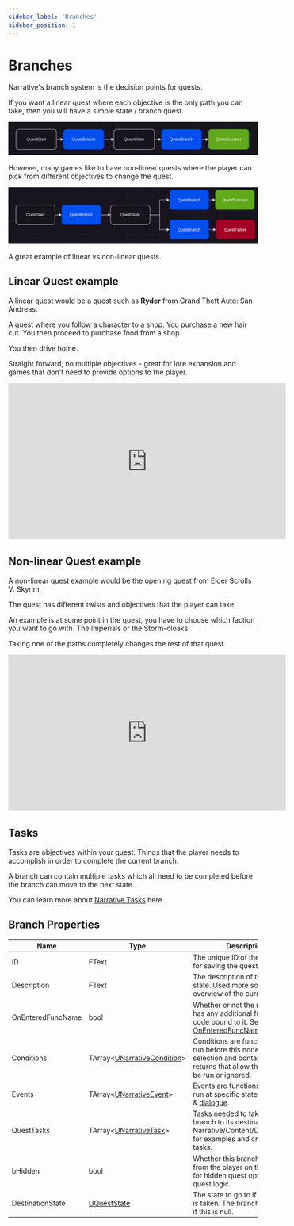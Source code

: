 ```yaml
---
sidebar_label: 'Branches'
sidebar_position: 1
---
```


# Branches

Narrative's branch system is the decision points for quests.

If you want a linear quest where each objective is the only path you can take, then you will have a simple state / branch quest.

![quest-logic-1.png](/img/quests/quest-logic-1.png)

However, many games like to have non-linear quests where the player can pick from different objectives to change the quest.

![quest-logic-2.png](/img/quests/quest-logic-2.png)

A great example of linear vs non-linear quests.

## Linear Quest example

A linear quest would be a quest such as **Ryder** from Grand Theft Auto: San Andreas.

A quest where you follow a character to a shop. You purchase a new hair cut. You then proceed to purchase food from a shop.  

You then drive home. 

Straight forward, no multiple objectives - great for lore expansion and games that don't need to provide options to the player.

<iframe width="560" height="315" src="https://www.youtube.com/embed/LbqKA7cYCQM?si=rSPuevdKoNw7oZ3C" title="YouTube video player" frameborder="0" allow="accelerometer; autoplay; clipboard-write; encrypted-media; gyroscope; picture-in-picture; web-share" referrerpolicy="strict-origin-when-cross-origin" allowfullscreen></iframe>

## Non-linear Quest example

A non-linear quest example would be the opening quest from Elder Scrolls V: Skyrim.

The quest has different twists and objectives that the player can take.

An example is at some point in the quest, you have to choose which faction you want to go with. The Imperials or the Storm-cloaks.

Taking one of the paths completely changes the rest of that quest.

<iframe width="560" height="315" src="https://www.youtube.com/embed/MsmsmNBPUO4?si=cZ8m316pEryrfjX2" title="YouTube video player" frameborder="0" allow="accelerometer; autoplay; clipboard-write; encrypted-media; gyroscope; picture-in-picture; web-share" referrerpolicy="strict-origin-when-cross-origin" allowfullscreen></iframe>


## Tasks

Tasks are objectives within your quest. Things that the player needs to accomplish in order to complete the current branch.

A branch can contain multiple tasks which all need to be completed before the branch can move to the next state.

You can learn more about [Narrative Tasks](./tasks/index.md) here.

## Branch Properties

| Name              | Type                                            | Description                                                                                                                                    |
|-------------------|-------------------------------------------------|------------------------------------------------------------------------------------------------------------------------------------------------|
| ID                | FText                                           | The unique ID of the state. Used for saving the quests position.                                                                               |
| Description       | FText                                           | The description of the current state. Used more so as a overview of the current position.                                                      |
| OnEnteredFuncName | bool                                            | Whether or not the state has has any additional function code bound to it. See [OnEnteredFuncName](./index.md#OnEnteredFuncName)               |
| Conditions        | TArray\<[UNarrativeCondition](../conditions/)\> | Conditions are functions that run before this node is pending selection and contain boolean returns that allow this node to be run or ignored. |
| Events            | TArray\<[UNarrativeEvent](../events)\>          | Events are functions that can run at specific states on [quests](./index.md) & [dialogue](../dialogue).                                        |
| QuestTasks        | TArray\<[UNarrativeTask](./tasks)\>             | Tasks needed to take this branch to its destination. Check Narrative/Content/DefaultTasks/ for examples and create custom tasks.               |
| bHidden           | bool                                            | Whether this branch is hidden from the player on the UI. Useful for hidden quest options in the quest logic.                                   |
| DestinationState  | [UQuestState](./states.md)                      | The state to go to if this branch is taken. The branch is ignored if this is null.                                                             |
